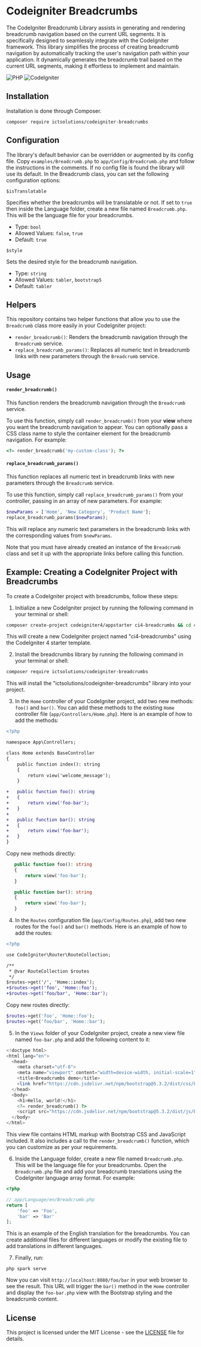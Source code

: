 # Codeigniter Breadcrumbs

The CodeIgniter Breadcrumb Library assists in generating and rendering breadcrumb navigation based on the current URL segments. It is specifically designed to seamlessly integrate with the CodeIgniter framework. This library simplifies the process of creating breadcrumb navigation by automatically tracking the user's navigation path within your application. It dynamically generates the breadcrumb trail based on the current URL segments, making it effortless to implement and maintain.

![PHP](https://img.shields.io/badge/PHP-%5E8.1-blue)
![CodeIgniter](https://img.shields.io/badge/CodeIgniter-%5E4.3-blue)

## Installation

Installation is done through Composer.

```console
composer require ictsolutions/codeigniter-breadcrumbs
```
## Configuration

The library's default behavior can be overridden or augmented by its config file. Copy `examples/Breadcrumb.php` to `app/Config/Breadcrumb.php` and follow the instructions in the comments. If no config file is found the library will use its default. In the Breadcrumb class, you can set the following configuration options:

`$isTranslatable`

Specifies whether the breadcrumbs will be translatable or not. If set to `true` then inside the Language folder, create a new file named `Breadcrumb.php`. This will be the language file for your breadcrumbs.

- Type: `bool`
- Allowed Values: `false`, `true`
- Default: `true`

`$style`

Sets the desired style for the breadcrumb navigation.

- Type: `string`
- Allowed Values: `tabler`, `bootstrap5`
- Default: `tabler`

## Helpers

This repository contains two helper functions that allow you to use the `Breadcrumb` class more easily in your CodeIgniter project:

- `render_breadcrumb()`: Renders the breadcrumb navigation through the `Breadcrumb` service.
- `replace_breadcrumb_params()`: Replaces all numeric text in breadcrumb links with new parameters through the `Breadcrumb` service.

## Usage

#### `render_breadcrumb()`

This function renders the breadcrumb navigation through the `Breadcrumb` service.

To use this function, simply call `render_breadcrumb()` from your **view** where you want the breadcrumb navigation to appear. You can optionally pass a CSS class name to style the container element for the breadcrumb navigation. For example:

```php
<?= render_breadcrumb('my-custom-class'); ?>
```

#### `replace_breadcrumb_params()`

This function replaces all numeric text in breadcrumb links with new parameters through the `Breadcrumb` service.


To use this function, simply call `replace_breadcrumb_params()` from your controller, passing in an array of new parameters. For example:

```php
$newParams = ['Home', 'New Category', 'Product Name'];
replace_breadcrumb_params($newParams);
```

This will replace any numeric text parameters in the breadcrumb links with the corresponding values from `$newParams`.

Note that you must have already created an instance of the `Breadcrumb` class and set it up with the appropriate links before calling this function.

## Example: Creating a CodeIgniter Project with Breadcrumbs

To create a CodeIgniter project with breadcrumbs, follow these steps:

1. Initialize a new CodeIgniter project by running the following command in your terminal or shell:

```sh
composer create-project codeigniter4/appstarter ci4-breadcrumbs && cd ci4-breadcrumbs
```

This will create a new CodeIgniter project named "ci4-breadcrumbs" using the CodeIgniter 4 starter template.

2. Install the breadcrumbs library by running the following command in your terminal or shell:

```sh
composer require ictsolutions/codeigniter-breadcrumbs
```

This will install the "ictsolutions/codeigniter-breadcrumbs" library into your project.

3. In the `Home` controller of your CodeIgniter project, add two new methods: `foo()` and `bar()`. You can add these methods to the existing `Home` controller file (`app/Controllers/Home.php`). Here is an example of how to add the methods:

```diff
<?php

namespace App\Controllers;

class Home extends BaseController
{
    public function index(): string
    {
        return view('welcome_message');
    }

+   public function foo(): string
+   {
+       return view('foo-bar');
+   }
+
+   public function bar(): string
+   {
+       return view('foo-bar');
+   }
}
```

Copy new methods directly:

```php
   public function foo(): string
   {
       return view('foo-bar');
   }

   public function bar(): string
   {
       return view('foo-bar');
   }
```


4. In the `Routes` configuration file (`app/Config/Routes.php`), add two new routes for the `foo()` and `bar()` methods. Here is an example of how to add the routes:

```diff
<?php

use CodeIgniter\Router\RouteCollection;

/**
 * @var RouteCollection $routes
 */
$routes->get('/', 'Home::index');
+$routes->get('foo', 'Home::foo');
+$routes->get('foo/bar', 'Home::bar');
```

Copy new routes directly:

```php
$routes->get('foo', 'Home::foo');
$routes->get('foo/bar', 'Home::bar');
```

5. In the `Views` folder of your CodeIgniter project, create a new view file named `foo-bar.php` and add the following content to it:

```php
<!doctype html>
<html lang="en">
  <head>
    <meta charset="utf-8">
    <meta name="viewport" content="width=device-width, initial-scale=1">
    <title>Breadcrumbs demo</title>
    <link href="https://cdn.jsdelivr.net/npm/bootstrap@5.3.2/dist/css/bootstrap.min.css" rel="stylesheet" integrity="sha384-T3c6CoIi6uLrA9TneNEoa7RxnatzjcDSCmG1MXxSR1GAsXEV/Dwwykc2MPK8M2HN" crossorigin="anonymous">
  </head>
  <body>
    <h1>Hello, world!</h1>
    <?= render_breadcrumb() ?>
    <script src="https://cdn.jsdelivr.net/npm/bootstrap@5.3.2/dist/js/bootstrap.bundle.min.js" integrity="sha384-C6RzsynM9kWDrMNeT87bh95OGNyZPhcTNXj1NW7RuBCsyN/o0jlpcV8Qyq46cDfL" crossorigin="anonymous"></script>
  </body>
</html>
```

This view file contains HTML markup with Bootstrap CSS and JavaScript included. It also includes a call to the `render_breadcrumb()` function, which you can customize as per your requirements.

6. Inside the Language folder, create a new file named `Breadcrumb.php`. This will be the language file for your breadcrumbs. Open the `Breadcrumb.php` file and add your breadcrumb translations using the CodeIgniter language array format. For example:

```php
<?php

// app/Language/en/Breadcrumb.php
return [
    'foo' => 'Foo',
    'bar' => 'Bar'
];
```

This is an example of the English translation for the breadcrumbs. You can create additional files for different languages or modify the existing file to add translations in different languages.

7. Finally, run:

```console
php spark serve
```

Now you can visit `http://localhost:8080/foo/bar` in your web browser to see the result. This URL will trigger the `bar()` method in the `Home` controller and display the `foo-bar.php` view with the Bootstrap styling and the breadcrumb content.

## License

This project is licensed under the MIT License - see the [LICENSE](LICENSE) file for details.
